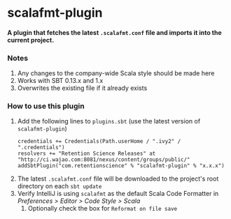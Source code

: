 # scalafmt-plugin

#### A plugin that fetches the latest `.scalafmt.conf` file and imports it into the current project.

### Notes
1. Any changes to the company-wide Scala style should be made here
2. Works with SBT 0.13.x and 1.x
3. Overwrites the existing file if it already exists

### How to use this plugin
1. Add the following lines to `plugins.sbt` (use the latest version of `scalafmt-plugin`)
    ```
    credentials += Credentials(Path.userHome / ".ivy2" / ".credentials")
    resolvers += "Retention Science Releases" at "http://ci.wajao.com:8081/nexus/content/groups/public/"
    addSbtPlugin("com.retentionscience" % "scalafmt-plugin" % "x.x.x")
    ```
2. The latest `.scalafmt.conf` file will be downloaded to the project's root directory on each `sbt update`
3. Verify IntelliJ is using `scalafmt` as the default Scala Code Formatter in *Preferences > Editor > Code Style > Scala*
    1. Optionally check the box for `Reformat on file save`
